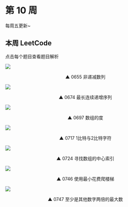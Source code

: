 # 第 10 周 <Badge text="已发布" type="warn"/>

每周五更新~



## 本周 LeetCode

点击每个题目查看题目解析

[![](https://w3fun-1253290453.cos.ap-chengdu.myqcloud.com/cattle/solution/easy/0655-non-decreasing-array.png)](/solution/easy/0655-non-decreasing-array.html)

<div style="text-align: center">▲ 0655 非递减数列</div>


[![](https://w3fun-1253290453.cos.ap-chengdu.myqcloud.com/cattle/solution/easy/0674-longest-continuous-increasing-subsequence.png)](/solution/easy/0674-longest-continuous-increasing-subsequence.html)

<div style="text-align: center">▲ 0674 最长连续递增序列</div>


[![](https://w3fun-1253290453.cos.ap-chengdu.myqcloud.com/cattle/solution/easy/0697-degree-of-an-array.png)](/solution/easy/0697-degree-of-an-array.html)

<div style="text-align: center">▲ 0697 数组的度</div>


[![](https://w3fun-1253290453.cos.ap-chengdu.myqcloud.com/cattle/solution/easy/0717-1-bit-and-2-bit-characters.png)](/solution/easy/0717-1-bit-and-2-bit-characters.html)

<div style="text-align: center">▲ 0717 1比特与2比特字符</div>


[![](https://w3fun-1253290453.cos.ap-chengdu.myqcloud.com/cattle/solution/easy/0724-find-pivot-index.png)](/solution/easy/0724-find-pivot-index.html)

<div style="text-align: center">▲ 0724 寻找数组的中心索引</div>


[![](https://w3fun-1253290453.cos.ap-chengdu.myqcloud.com/cattle/solution/easy/0746-min-cost-climbing-stairs.png)](/solution/easy/0746-min-cost-climbing-stairs.html)

<div style="text-align: center">▲ 0746 使用最小花费爬楼梯</div>


[![](https://w3fun-1253290453.cos.ap-chengdu.myqcloud.com/cattle/solution/easy/0747-largest-number-at-least-twice-of-others.png)](/solution/easy/0747-largest-number-at-least-twice-of-others.html)

<div style="text-align: center">▲ 0747 至少是其他数字两倍的最大数​</div>


